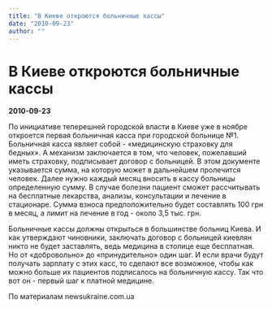 ```yaml
---
title: "В Киеве откроются больничные кассы"
date: "2010-09-23"
author: ""
---
```


# В Киеве откроются больничные кассы

**2010-09-23** 

По инициативе теперешней городской власти в Киеве уже в ноябре откроется первая больничная касса при городской больнице №1. Больничная касса являет собой - «медицинскую страховку для бедных». А механизм заключается в том, что человек, пожелавший иметь страховку, подписывает договор с больницей. В этом документе указывается сумма, на которую может в дальнейшем пролечится человек. Далее нужно каждый месяц вносить в кассу больницы определенную сумму. В случае болезни пациент сможет рассчитывать на бесплатные лекарства, анализы, консультации и лечение в стационаре. Сумма взноса предположительно будет составлять 100 грн в месяц, а лимит на лечение в год - около 3,5 тыс. грн.

Больничные кассы должны открыться в большинстве больниц Киева. И как утверждают чиновники, заключать договор с больницей киевлян никто не будет заставлять, ведь медицина в столице еще бесплатная. Но от «добровольно» до «принудительно» один шаг. И если врачи будут получать зарплату с этих касс, то сделают все возможное, чтобы как можно больше их пациентов подписалось на больничную кассу. Так что вот он - первый шаг к платной медицине.

По материалам newsukraine.com.ua